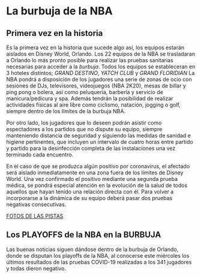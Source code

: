 # La burbuja de la NBA 


## Primera vez en la historia

Es la primera vez en la historia que sucede algo así, los equipos estarán aislados en Disney World, Orlando.
Los 22 equipos de la NBA se trasladaran a Orlando lo más pronto posible para realizar las pruebas sanitarias necesarias para acceder a la *burbuja*.
Todos los equipos se estableceran en 3 hoteles distintos; *GRAND DESTINO*, *YATCH CLUB* y *GRAND FLORIDIAN*
La NBA pondrá a disposición de los jugadores una serie de zonas de ocio con sesiones de DJs, televisores, videojuegos (NBA 2K20), mesas de billar y ping pong o bolera, así como peluquería, barbería y servicio de manicura/pedicura y spa. Además tendrán la posibilidad de realizar actividades físicas al aire libre como ciclismo, natación, jogging o golf, siempre dentro de los límites de la burbuja NBA. 

Por otro lado, los jugadores que lo deseen podrán asistir como espectadores a los partidos que no dispute su equipo, siempre manteniendo distancia de seguridad y siguiendo las medidas de sanidad e higiene pertinentes, que incluyen un intervalo de cuatro horas entre partido y partido para la desinfección completa de las instalaciones una vez terminado cada encuentro.

En el caso de que se produzca algún positivo por coronavirus, el afectado será aislado inmediatamente en una zona fuera de los límites de Disney World. Una vez confirmado el positivo mediante una segunda prueba médica, se pondrá especial atención en la evolución de la salud de todos aquellos que hayan tenido una relación directa con él. Para volver a incorporarse a la dinámica de su equipo deberá pasar dos pruebas negativas consecutivas.

[FOTOS DE LAS PISTAS](https://e00-us-marca.uecdn.es/claro/assets/multimedia/imagenes/2020/08/03/15964735735902.jpg)


## Los PLAYOFFS de la NBA en la BURBUJA

Las buenas noticias siguen dándose dentro de la burbuja de Orlando, donde se disputan los playoffs de la NBA, al conocerse este miércoles los últimos resultados de las pruebas COVID-19 realizadas a los 341 jugadores y todas dieron negativo.
